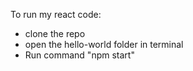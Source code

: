 To run my react code:
- clone the repo
- open the hello-world folder in terminal
- Run command "npm start"
